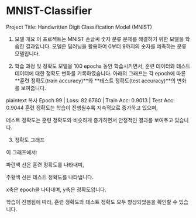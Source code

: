 # MNIST-Classifier

Project Title: Handwritten Digit Classification Model (MNIST)
1. 모델 개요
이 프로젝트는 MNIST 손글씨 숫자 분류 문제를 해결하기 위한 모델을 학습한 결과입니다.
모델은 딥러닝을 활용하여 0부터 9까지의 숫자를 예측하는 분류 모델입니다.

2. 학습 과정 및 정확도
모델을 100 epochs 동안 학습시키면서, 훈련 데이터와 테스트 데이터에 대한 정확도 변화를 기록하였습니다.
아래의 그래프는 각 epoch에 따른 **훈련 정확도(train accuracy)**와 **테스트 정확도(test accuracy)**의 변화를 보여줍니다.

plaintext
복사
Epoch 99 | Loss: 82.6760 | Train Acc: 0.9013 | Test Acc: 0.9044
훈련 정확도는 학습이 진행될수록 지속적으로 증가하고 있으며,

테스트 정확도는 훈련 정확도와 비슷하게 증가하면서 안정적인 결과를 보여주고 있습니다.

3. 정확도 그래프

이 그래프에서:

파란색 선은 훈련 정확도를 나타내며,

주황색 선은 테스트 정확도를 나타냅니다.

x축은 epoch을 나타내며, y축은 정확도입니다.

학습이 진행됨에 따라, 훈련 정확도와 테스트 정확도 모두 향상되었음을 확인할 수 있습니다.

